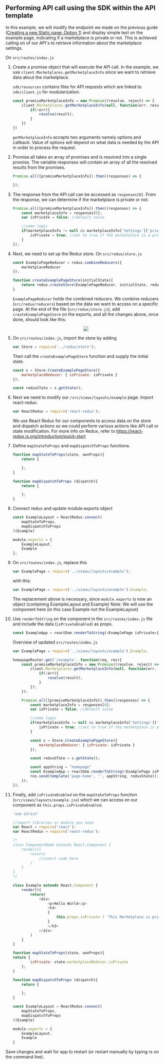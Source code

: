
## Performing API call using the SDK within the API template

In this example, we will modify the endpoint we made on the previous guide ([Creating a new Static page: Option 1](https://github.com/Arcadier/BespokeTemplate/blob/master/Creating%20a%20static%20new%20page.md)) and display simple text on the example page, indicating if a marketplace is private or not. This is achieved calling on of our API's to retrieve information about the marketplace settings. 

On `src/routes/index.js`
1. Create a promise object that will execute the API call. In the example, we use `client.Marketplaces.getMarketplaceInfo` since we want to retrieve data about the marketplace. 

    `sdk/resources` contains files for API requests which are linked to `sdk/client.js` for modularization.
    ```javascript
    const promiseMarketplaceInfo = new Promise((resolve, reject) => {
        client.Marketplaces.getMarketplaceInfo(null, function(err, result){ //this line is possible because the SDK client was included in routes/index.js : var client = require('../../sdk/client');
            if(!err){
                resolve(result);
            }
        })
    })

    ```

    `getMarketplaceInfo` accepts two arguments namely options and callback. Value of options will depend on what data is needed by the API in order to process the request. 

2. Promise.all takes an array of promises and is resolved into a single promise. The variable responses will contain an array of all the resolved results from the promises.

    ```javascript
    Promise.all([promiseMarketplaceInfo]).then((responses) => {

    });
    ```

3. The response from the API call can be accessed as `responses[0]`. From the response, we can determine if the marketplace is private or not.

    ```javascript
    Promise.all([promiseMarketplaceInfo]).then((responses) => {
        const marketplaceInfo = responses[0];
        var isPrivate = false; //default value

        //some logic
        if(marketplaceInfo != null && marketplaceInfo['Settings']['private-settings']['private-settings-area'].enabled === 'true'){
            isPrivate = true; //set to true if the marketplace is a private marketplace
        }
    });
    ```

4. Next, we need to set up the Redux store. On `src/redux/store.js`
    ```javascript
    const ExamplePageReducer = redux.combineReducers({
        marketplaceReducer
    });

    function createExamplePageStore(initialState){
        return redux.createStore(ExamplePageReducer, initialState, redux.applyMiddleware(thunk));
    }
    ```

    `ExamplePageReducer` holds the combined reducers. We combine reducers (`src/redux/reducers`) based on the data we want to access on a specific page. At the end of the file (`src/redux/store.js`), add `createExamplePageStore` on the exports, and all the changes above, once done, should look like this:

    <p align=center><img src="https://bootstrap.arcadier.com/github/reducers.png"></p>


5. On `src/routes/index.js`, import the store by adding 
    ```javascript
    var Store = require('../redux/store');
    ```
    Then call the `createExamplePageStore` function and supply the initial state. 

    ```javascript
    const s = Store.CreateExamplePageStore({
        marketplaceReducer: { isPrivate: isPrivate }
    });

    const reduxSTate = s.getState();
    ```

6. Next we need to modify our `/src/views/layouts/example` page. 
    Import react-redux. 
    ```javascript
    var ReactRedux = require('react-redux');
    ```
    We use React Redux for our components to access data on the store and dispatch actions so we could perform various actions like API call or state modification. For more info on Redux, refer to https://react-redux.js.org/introduction/quick-start

7. Define `mapStateToProps` and `mapDispatchToProps` functions.

    ```javascript
    function mapStateToProps(state, ownProps){
        return {

        };
    }

    function mapDispatchToProps (dispatch){
        return {

        };
    }
    ```

8. Connect redux and update module.exports object
    ```javascript
    const ExampleLayout = ReactRedux.connect(
        mapStateToProps,
        mapDispatchToProps
    )(Example)

    module.exports = {
        ExampleLayout,
        Example
    };
    ```
 
9. On `src/routes/index.js`, replace this  
    ```javascript
    var ExamplePage = require('../views/layouts/example');
    ```

    with this:
    ```javascript
    var ExamplePage = require('../views/layouts/example').Example;
    ```

    The replacement above is necessary, since `module.exports` is now an object (containing ExampleLayout and Example) 
    Note: We will use the component here (in this case Example not the ExampleLayout)
    <br>

10. Use `renderToString` on the component in the `src/routes/index.js` file and include the data (`isPrivateEnabled`) as props.
    ```javascript
    const ExampleApp = reactDom.renderToString(<ExamplePage isPrivate={isPrivate} />);
    ```


    Overview of updated `src/routes/index.js`

    ```javascript
    var ExamplePage = require('../views/layouts/example').Example;

    homepageRouter.get('/example', function(req, res){
        const promiseMarketplaceInfo = new Promise((resolve, reject) => {
            client.Marketplaces.getMarketplaceInfo(null, function(err, result){ //this line is possible because the SDK client was included in routes/index.js : var client = require('../../sdk/client');
                if(!err){
                    resolve(result);
                }
            });
        });

        Promise.all([promiseMarketplaceInfo]).then((responses) => {
            const marketplaceInfo = responses[0];
            var isPrivate = false; //default value

            //some logic
            if(marketplaceInfo != null && marketplaceInfo['Settings']['private-settings']['private-settings-area'].enabled === 'true'){
                isPrivate = true; //set to true if the marketplace is a private marketplace
            }

            const s = Store.CreateExamplePageStore({
                marketplaceReducer: { isPrivate: isPrivate }
            });

            const reduxSTate = s.getState();

            const appString = "homepage"
            const ExampleApp = reactDom.renderToString(<ExamplePage isPrivate={isPrivate} />);
            res.send(template('page-home', '', appString, reduxState));
        });
    });
    ```


11. Finally, add `isPrivateEnabled` on the `mapStateToProps` function (`src/views/layouts/example.jsx`) which we can access on our component as `this.props.isPrivateEnabled`.

    ```javascript
    'use strict'

    //import libraries or module you need
    var React = require('react');
    var ReactRedux = require('react-redux');

    /*
    class ComponentName extends React.Component {
        render(){
            return(
                //insert code here
            )
        }
    }
    */

    class Example extends React.Component {
        render(){
            return(
                <div>
                    <p>Hello World</p>
                    <h3>
                    {
                        this.props.isPrivate ? 'This Marketplace is private' : 'This Marketplace is not private'
                    }
                    </h3>
                </div>
            )
        }
    }

    function mapStateToProps(state, ownProps){
    return {
            isPrivate: state.marketplaceReducer.isPrivate
        };
    }

    function mapDispatchToProps (dispatch){
        return {

        };
    }

    const ExampleLayout = ReactRedux.connect(
        mapStateToProps,
        mapDispatchToProps
    )(Example)

    module.exports = {
        ExampleLayout,
        Example
    }
    ```


Save changes and wait for app to restart (or restart manually by typing rs on the command line).